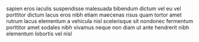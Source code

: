 sapien eros iaculis suspendisse malesuada bibendum dictum vel eu vel porttitor
dictum lacus eros nibh etiam maecenas risus quam tortor amet rutrum lacus
elementum a vehicula nisl scelerisque sit nondonec fermentum porttitor amet
sodales nibh vivamus neque non diam ut ante hendrerit nibh elementum lobortis
vel nisl